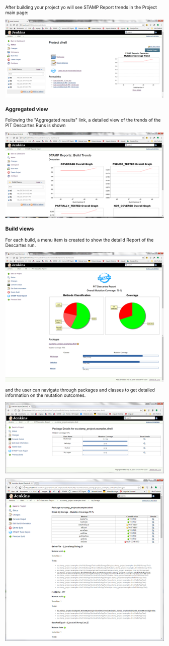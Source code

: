 After building your project yo will see STAMP Report trends in the Project main page:

![Overall View](img/overall.PNG?raw=true "Overall View")

### Aggregated view

Following the "Aggregated results" link, a detailed view of the trends of the PIT Descartes Runs is shown 

![Project dashboard](img/project.PNG?raw=true "Project dashboard")

### Build views

For each build, a menu item is created to show the detaild Report of the Descartes run.

![Build dashboard](img/build.PNG?raw=true "Build dashboard")
 
 
 and the user can navigate through packages and classes to get detailed information on the mutation outcomes.
 
![Package view](img/package.PNG?raw=true "Package view")

![Class view](img/class.PNG?raw=true "Class view")
 